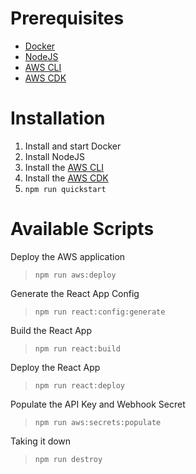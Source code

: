 
Prerequisites
===
* [Docker](https://docs.docker.com/get-docker/)
* [NodeJS](https://nodejs.org/en/download/)
* [AWS CLI](https://aws.amazon.com/cli/)
* [AWS CDK](https://docs.aws.amazon.com/cdk/v2/guide/work-with.html)

Installation
===
1. Install and start Docker
2. Install NodeJS
3. Install the [AWS CLI](https://aws.amazon.com/cli/)
4. Install the [AWS CDK](https://docs.aws.amazon.com/cdk/v2/guide/work-with.html)
4. `npm run quickstart`

Available Scripts
===
Deploy the AWS application
> `npm run aws:deploy`

Generate the React App Config
> `npm run react:config:generate`

Build the React App
> `npm run react:build`

Deploy the React App
> `npm run react:deploy` 

Populate the API Key and Webhook Secret
> `npm run aws:secrets:populate`

Taking it down
> `npm run destroy`
